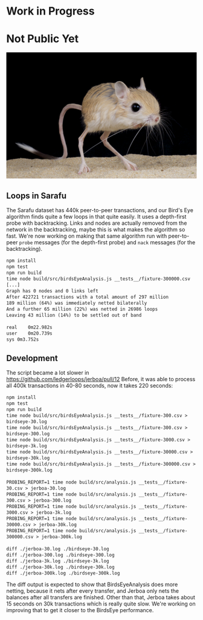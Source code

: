 # Work in Progress
# Not Public Yet

![jerboa](./jerboa.jpg)

## Loops in Sarafu
The Sarafu dataset has 440k peer-to-peer transactions, and our Bird's Eye algorithm finds quite a few loops in that quite easily.
It uses a depth-first probe with backtracking. Links and nodes are actually removed from the network in the backtracking, maybe this is
what makes the algorithm so fast.
We're now working on making that same algorithm run with peer-to-peer `probe` messages (for the depth-first probe) and `nack` messages (for the backtracking).

```
npm install
npm test
npm run build
time node build/src/birdsEyeAnalysis.js __tests__/fixture-300000.csv
[...]
Graph has 0 nodes and 0 links left
After 422721 transactions with a total amount of 297 million
189 million (64%) was immediately netted bilaterally
And a further 65 million (22%) was netted in 26986 loops
Leaving 43 million (14%) to be settled out of band

real	0m22.982s
user	0m20.739s
sys	0m3.752s
```

## Development
The script became a lot slower in https://github.com/ledgerloops/jerboa/pull/12
Before, it was able to process all 400k transactions in 40-80 seconds,
now it takes 220 seconds:

```
npm install
npm test
npm run build
time node build/src/birdsEyeAnalysis.js __tests__/fixture-300.csv > birdseye-30.log
time node build/src/birdsEyeAnalysis.js __tests__/fixture-300.csv > birdseye-300.log
time node build/src/birdsEyeAnalysis.js __tests__/fixture-3000.csv > birdseye-3k.log
time node build/src/birdsEyeAnalysis.js __tests__/fixture-30000.csv > birdseye-30k.log
time node build/src/birdsEyeAnalysis.js __tests__/fixture-300000.csv > birdseye-300k.log

PROBING_REPORT=1 time node build/src/analysis.js __tests__/fixture-30.csv > jerboa-30.log
PROBING_REPORT=1 time node build/src/analysis.js __tests__/fixture-300.csv > jerboa-300.log
PROBING_REPORT=1 time node build/src/analysis.js __tests__/fixture-3000.csv > jerboa-3k.log
PROBING_REPORT=1 time node build/src/analysis.js __tests__/fixture-30000.csv > jerboa-30k.log
PROBING_REPORT=1 time node build/src/analysis.js __tests__/fixture-300000.csv > jerboa-300k.log

diff ./jerboa-30.log ./birdseye-30.log
diff ./jerboa-300.log ./birdseye-300.log
diff ./jerboa-3k.log ./birdseye-3k.log
diff ./jerboa-30k.log ./birdseye-30k.log
diff ./jerboa-300k.log ./birdseye-300k.log
```

The diff output is expected to show that BirdsEyeAnalysis does more netting, because it nets after every transfer, and Jerboa only nets the balances after all transfers are finished.
Other than that, Jerboa takes about 15 seconds on 30k transactions which is really quite slow. We're working on improving that to get it closer to the BirdsEye performance.